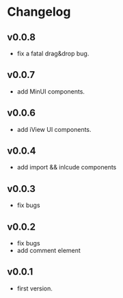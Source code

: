 # Changelog

## v0.0.8
* fix a fatal drag&drop bug.

## v0.0.7
* add MinUI components.

## v0.0.6
* add iView UI components.

## v0.0.4
* add import && inlcude components

## v0.0.3
* fix bugs

## v0.0.2
* fix bugs
* add comment element

## v0.0.1
* first version.
